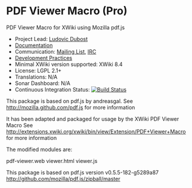 # PDF Viewer Macro (Pro)

PDF Viewer Macro for XWiki using Mozilla pdf.js

* Project Lead: [Ludovic Dubost](https://github.com/ldubost)
* [Documentation](https://store.xwiki.com/xwiki/bin/view/Extension/PDFViewerMacro)
* Communication: [Mailing List](http://dev.xwiki.org/xwiki/bin/view/Community/MailingLists>), [IRC]( http://dev.xwiki.org/xwiki/bin/view/Community/IRC)
* [Development Practices](http://dev.xwiki.org)
* Minimal XWiki version supported: XWiki 8.4
* License: LGPL 2.1+
* Translations: N/A
* Sonar Dashboard: N/A
* Continuous Integration Status: [![Build Status](http://ci.xwikisas.com/view/All/job/xwikisas/job/macro-pdfviewer/job/master/badge/icon)](http://ci.xwikisas.com/view/All/job/xwikisas/job/macro-pdfviewer/job/master/)

This package is based on pdf.js by andreasgal.
See http://mozilla.github.com/pdf.js for more information

It has been adapted and packaged for usage by the XWiki PDF Viewer Macro
See http://extensions.xwiki.org/xwiki/bin/view/Extension/PDF+Viewer+Macro for more information

The modified modules are:

pdf-viewer.web
  viewer.html
  viewer.js

This package is based on pdf.js version v0.5.5-182-g5289a87 
http://github.com/mozilla/pdf.js/zipball/master

